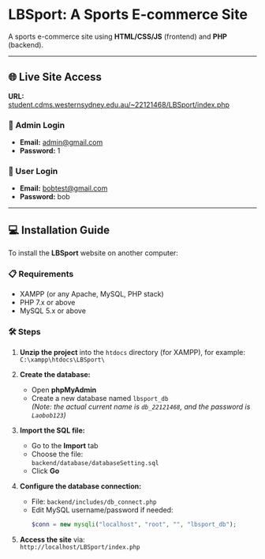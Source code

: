 # LBSport: A Sports E-commerce Site

A sports e-commerce site using **HTML/CSS/JS** (frontend) and **PHP** (backend).

---

## 🌐 Live Site Access

**URL:**  
[student.cdms.westernsydney.edu.au/~22121468/LBSport/index.php](http://student.cdms.westernsydney.edu.au/~22121468/LBSport/index.php)

### 🔐 Admin Login
- **Email:** admin@gmail.com  
- **Password:** 1

### 👤 User Login
- **Email:** bobtest@gmail.com  
- **Password:** bob

---

## 💻 Installation Guide

To install the **LBSport** website on another computer:

### 📋 Requirements

- XAMPP (or any Apache, MySQL, PHP stack)
- PHP 7.x or above
- MySQL 5.x or above

### 🛠️ Steps

1. **Unzip the project** into the `htdocs` directory (for XAMPP), for example:  
   `C:\xampp\htdocs\LBSport\`

2. **Create the database:**
   - Open **phpMyAdmin**
   - Create a new database named `lbsport_db`  
     *(Note: the actual current name is `db_22121468`, and the password is `Laobob123`)*

3. **Import the SQL file:**
   - Go to the **Import** tab
   - Choose the file:  
     `backend/database/databaseSetting.sql`
   - Click **Go**

4. **Configure the database connection:**
   - File: `backend/includes/db_connect.php`
   - Edit MySQL username/password if needed:  
     ```php
     $conn = new mysqli("localhost", "root", "", "lbsport_db");
     ```

5. **Access the site** via:  
   `http://localhost/LBSport/index.php`
